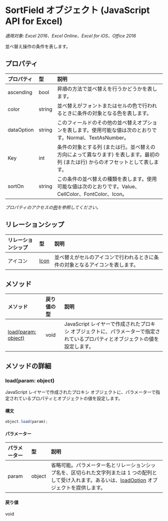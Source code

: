﻿# SortField オブジェクト (JavaScript API for Excel)

_適用対象: Excel 2016、Excel Online、Excel for iOS、Office 2016_

並べ替え操作の条件を表します。

## プロパティ

| プロパティ     | 型   |説明
|:---------------|:--------|:----------|
|ascending|bool|昇順の方法で並べ替えを行うかどうかを表します。|
|color|string|並べ替えがフォントまたはセルの色で行われるときに条件の対象となる色を表します。|
|dataOption|string|このフィールドのその他の並べ替えオプションを表します。使用可能な値は次のとおりです。Normal、TextAsNumber。|
|Key|int|条件の対象とする列 (または行。並べ替えの方向によって異なります) を表します。最初の列 (または行) からのオフセットとして表します。|
|sortOn|string|この条件の並べ替えの種類を表します。使用可能な値は次のとおりです。Value、CellColor、FontColor、Icon。|

_プロパティのアクセスの[例](#例)を参照してください。_

## リレーションシップ
| リレーションシップ | 型   |説明|
|:---------------|:--------|:----------|
|アイコン|[Icon](icon.md)|並べ替えがセルのアイコンで行われるときに条件の対象となるアイコンを表します。|

## メソッド

| メソッド           | 戻り値の型    |説明|
|:---------------|:--------|:----------|
|[load(param: object)](#loadparam-object)|void|JavaScript レイヤーで作成されたプロキシ オブジェクトに、パラメーターで指定されているプロパティとオブジェクトの値を設定します。|

## メソッドの詳細


### load(param: object)
JavaScript レイヤーで作成されたプロキシ オブジェクトに、パラメーターで指定されているプロパティとオブジェクトの値を設定します。

#### 構文
```js
object.load(param);
```

#### パラメーター
| パラメーター    | 型   |説明|
|:---------------|:--------|:----------|
|param|object|省略可能。パラメーター名とリレーションシップ名を、区切られた文字列または 1 つの配列として受け入れます。あるいは、[loadOption](loadoption.md) オブジェクトを提供します。|

#### 戻り値
void
